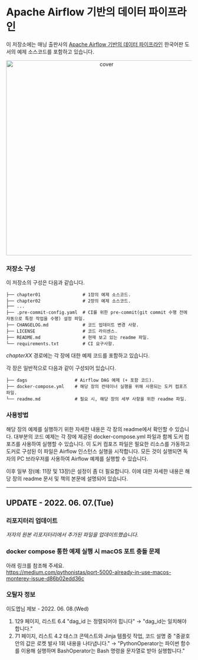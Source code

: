 # Apache Airflow 기반의 데이터 파이프라인

이 저장소에는 매닝 출판사의 [Apache Airflow 기반의 데이터 파이프라인](https://www.manning.com/books/data-pipelines-with-apache-airflow) 한국어판 도서의 예제 소스코드를 포함하고 있습니다.
<p align="center">
<img width="529" alt="cover" src="https://user-images.githubusercontent.com/8121792/149867441-c538fd39-fb84-4f60-b3e7-52f2611ae81e.png">
</p>

### 저장소 구성

이 저장소의 구성은 다음과 같습니다.

```
├── chapter01                # 1장의 예제 소스코드.
├── chapter02                # 2장의 예제 소스코드.
├── ...
├── .pre-commit-config.yaml  # CI를 위한 pre-commit(git commit 수행 전에 자동으로 특정 작업을 수행) 설정 파일.
├── CHANGELOG.md             # 코드 업데이트 변경 사항.
├── LICENSE                  # 코드 라이센스.
├── README.md                # 현재 보고 있는 readme 파일.
└── requirements.txt         # CI 요구사항.
```

*chapterXX* 경로에는 각 장에 대한 예제 코드를 포함하고 있습니다.

각 장은 일반적으로 다음과 같이 구성되어 있습니다.

```
├── dags                  # Airflow DAG 예제 (+ 포함 코드).
├── docker-compose.yml    # 해당 장의 컨테이너 실행을 위해 사용되는 도커 컴포즈 파일.
└── readme.md             # 필요 시, 해당 장의 세부 사항을 위한 readme 파일.
```
### 사용방법

해당 장의 예제를 실행하기 위한 자세한 내용은 각 장의 readme에서 확인할 수 있습니다. 대부분의 코드 예제는 각 장에 제공된 docker-compose.yml 파일과 함께 도커 컴포즈를 사용하여 실행할 수 있습니다. 이 도커 컴포즈 파일은 필요한 리소스를 가동하고 도커로 구성된 이 파일은 Airflow 인스턴스 실행을 시작합니다. 모든 것이 실행되면 독자의 PC 브라우저를 사용하여 Airflow 예제를 실행할 수 있습니다.

이후 일부 장(예: 11장 및 13장)은 설정이 좀 더 필요합니다. 이에 대한 자세한 내용은 해당 장의 readme 문서 및 책의 본문에 설명되어 있습니다.

---

## UPDATE - 2022. 06. 07.(Tue)

### 리포지터리 업데이트
_저자의 원본 리포지터리에서 추가된 파일을 업데이트했습니다._
  
### docker compose 통한 예제 실행 시 macOS 포트 충돌 문제
아래 링크를 참조해 주세요.  
https://medium.com/pythonistas/port-5000-already-in-use-macos-monterey-issue-d86b02edd36c
  
### 오탈자 정보
이도엽님 제보 - 2022. 06. 08.(Wed)
1. 129 페이지, 리스트 6.4
  "dag_id 는 정렬되어야 힙니다"
  →
  "dag_id는 일치해야 합니다."
2. 71 페이지, 리스트 4.2 태스크 콘텍스트와 Jinja 템플릿 작업, 코드 설명 중
  "중괄호 안의 값은 로켓 발사 1회 내용을 나타냅니다."
  →
  "PythonOperator는 파이썬 함수를 이용해 실행하며 BashOperator는 Bash 명령을 문자열로 받아 실행합니다."
